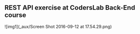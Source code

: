 ## REST API exercise at CodersLab Back-End course

![img1](_aux/Screen Shot 2016-09-12 at 17.54.29.png)
